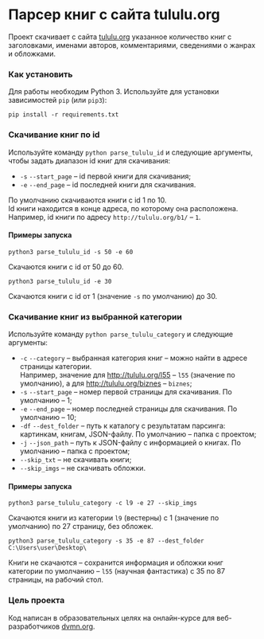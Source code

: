 # Парсер книг с сайта tululu.org

Проект скачивает с сайта [tululu.org](http://tululu.org/) указанное количество книг с заголовками, именами авторов, комментариями, сведениями о жанрах и обложками.

### Как установить

Для работы необходим Python 3. Используйте для установки зависимостей `pip` (или `pip3`):
```
pip install -r requirements.txt
```

### Скачивание книг по id

Используйте команду `python parse_tululu_id` и следующие аргументы, чтобы задать диапазон id книг для скачивания:

- `-s` `--start_page` – id первой книги для скачивания;
- `-e` `--end_page` – id последней книги для скачивания.

По умолчанию скачиваются книги с id 1 по 10.  
Id книги находится в конце адреса, по которому она расположена. Например, id книги по адресу `http://tululu.org/b1/` – `1`.

#### Примеры запуска

```
python3 parse_tululu_id -s 50 -e 60
```
Скачаются книги с id от 50 до 60.
```
python3 parse_tululu_id -e 30
```
Скачаются книги с id от 1 (значение `-s` по умолчанию) до 30.

### Скачивание книг из выбранной категории

Используйте команду `python parse_tululu_category` и следующие аргументы:
- `-c` `--category` – выбранная категория книг – можно найти в адресе страницы категории.  
  Например, значение для http://tululu.org/l55 – `l55` (значение по умолчанию), а для http://tululu.org/biznes – `biznes`;
- `-s` `--start_page` – номер первой страницы для скачивания. По умолчанию – 1;
- `-e` `--end_page` – номер последней страницы для скачивания. По умолчанию – 10;
- `-df` `--dest_folder` – путь к каталогу с результатам парсинга: картинкам, книгам, JSON-файлу. По умолчанию – папка с проектом;
- `-j` `--json_path` – путь к JSON-файлу с информацией о книгах. По умолчанию – папка с проектом;
- `--skip_txt` – не скачивать книги;
- `--skip_imgs` – не скачивать обложки.

#### Примеры запуска

```
python3 parse_tululu_category -c l9 -e 27 --skip_imgs
```
Скачаются книги из категории `l9` (вестерны) с 1 (значение по умолчанию) по 27 страницу, без обложек.

```
python3 parse_tululu_category -s 35 -e 87 --dest_folder C:\Users\user\Desktop\
```
Книги не скачаются – сохранится информация и обложки книг категории по умолчанию – `l55` (научная фантастика) с 35 по 87 страницы, на рабочий стол.

### Цель проекта

Код написан в образовательных целях на онлайн-курсе для веб-разработчиков [dvmn.org](https://dvmn.org/).